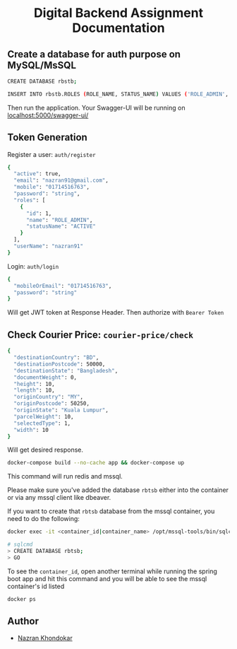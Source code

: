 <div align="center">
  <h1>Digital Backend Assignment Documentation</h1>
</div>

## Create a database for auth purpose on MySQL/MsSQL

```bash
CREATE DATABASE rbstb;
```

```bash
INSERT INTO rbstb.ROLES (ROLE_NAME, STATUS_NAME) VALUES ('ROLE_ADMIN','ACTIVE');
```
Then run the application.
Your Swagger-UI will be running on [localhost:5000/swagger-ui/][running-url]

## Token Generation

Register a user: `auth/register`

```bash
{
  "active": true,
  "email": "nazran91@gmail.com",
  "mobile": "01714516763",
  "password": "string",
  "roles": [
    {
      "id": 1,
      "name": "ROLE_ADMIN",
      "statusName": "ACTIVE"
    }
  ],
  "userName": "nazran91"
}
```
Login: `auth/login`

```bash
{
  "mobileOrEmail": "01714516763",
  "password": "string"
}
```
Will get JWT token at Response Header. Then authorize with `Bearer Token`

## Check Courier Price: `courier-price/check`

```bash
{
  "destinationCountry": "BD",
  "destinationPostcode": 50000,
  "destinationState": "Bangladesh",
  "documentWeight": 0,
  "height": 10,
  "length": 10,
  "originCountry": "MY",
  "originPostcode": 50250,
  "originState": "Kuala Lumpur",
  "parcelWeight": 10,
  "selectedType": 1,
  "width": 10
}
```
Will get desired response.

```bash
docker-compose build --no-cache app && docker-compose up
```

This command will run redis and mssql.

Please make sure you've added the database `rbtsb` either into the container or via any mssql client like dbeaver.

If you want to create that `rbtsb` database from the mssql container, you need to do the following:

```sh
docker exec -it <container_id|container_name> /opt/mssql-tools/bin/sqlcmd -S localhost -U sa -P <your_password>

# sqlcmd
> CREATE DATABASE rbtsb;
> GO
```

To see the `container_id`, open another terminal while running the spring boot app and hit this command and you will be able to see the mssql container's id listed

```sh
docker ps
```

## Author

- [Nazran Khondokar][author]

<!-- Definitions -->
[author]: https://www.linkedin.com/in/nazran91/
[running-url]: http://localhost:5000/swagger-ui/
